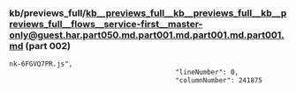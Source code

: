 ### kb/previews_full/kb__previews_full__kb__previews_full__kb__previews_full__flows__service-first__master-only@guest.har.part050.md.part001.md.part001.md.part001.md (part 002)

```md
nk-6FGVQ7PR.js",
                                          "lineNumber": 0,
                                          "columnNumber": 241875
             
```

```
